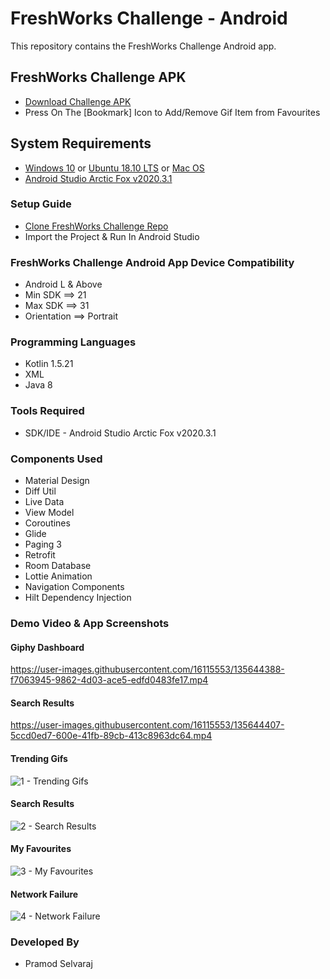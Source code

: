 # FreshWorks Challenge - Android

This repository contains the FreshWorks Challenge Android app.<br>

## FreshWorks Challenge APK

- [Download Challenge APK]()
- Press On The [Bookmark] Icon to Add/Remove Gif Item from Favourites

## System Requirements

- [Windows 10](https://www.microsoft.com/en-in/software-download/windows10)
  or [Ubuntu 18.10 LTS](https://ubuntu.com/#download)
  or [Mac OS](https://www.apple.com/in/macos/catalina/)
- [Android Studio Arctic Fox v2020.3.1](https://developer.android.com/studio/intro)

### Setup Guide

* [Clone FreshWorks Challenge Repo](https://github.com/pramod279/FreshWorksChallenge.git)
* Import the Project & Run In Android Studio

### FreshWorks Challenge Android App Device Compatibility

* Android L & Above
* Min SDK ==> 21
* Max SDK ==> 31
* Orientation ==> Portrait

### Programming Languages

* Kotlin 1.5.21
* XML
* Java 8

### Tools Required

* SDK/IDE - Android Studio Arctic Fox v2020.3.1

### Components Used

* Material Design
* Diff Util
* Live Data
* View Model
* Coroutines
* Glide
* Paging 3
* Retrofit
* Room Database
* Lottie Animation
* Navigation Components
* Hilt Dependency Injection

### Demo Video & App Screenshots

#### Giphy Dashboard

https://user-images.githubusercontent.com/16115553/135644388-f7063945-9862-4d03-ace5-edfd0483fe17.mp4

#### Search Results

https://user-images.githubusercontent.com/16115553/135644407-5ccd0ed7-600e-41fb-89cb-413c8963dc64.mp4

#### Trending Gifs

![1 - Trending Gifs](https://user-images.githubusercontent.com/16115553/135642416-a719ea7b-550a-4ff3-931e-2230853f28d5.png)

#### Search Results

![2 - Search Results](https://user-images.githubusercontent.com/16115553/135642422-4aeaa3b4-edbe-489c-a55c-fe16bf85f6ea.png)

#### My Favourites

![3 - My Favourites](https://user-images.githubusercontent.com/16115553/135642426-2dea11f7-244d-4f9b-adcc-0589a06e7e2b.png)

#### Network Failure

![4 - Network Failure](https://user-images.githubusercontent.com/16115553/135642433-bc9e1fe6-1ec9-405d-8e64-ef6d81fa946c.png)

### Developed By

* Pramod Selvaraj